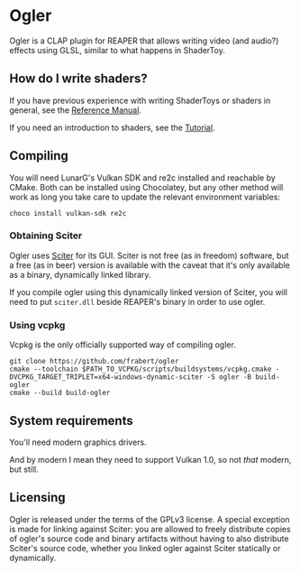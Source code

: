 # Ogler

Ogler is a CLAP plugin for REAPER that allows writing video (and audio?) effects using GLSL, similar to what happens in ShaderToy.

## How do I write shaders?

If you have previous experience with writing ShaderToys or shaders in general, see the [Reference Manual](/docs/Reference.md).

If you need an introduction to shaders, see the [Tutorial](/docs/Tutorial.md).

## Compiling

You will need LunarG's Vulkan SDK and re2c installed and reachable by CMake. Both can be installed using Chocolatey, but any other method will work as long you take care to update the relevant environment variables:

    choco install vulkan-sdk re2c

### Obtaining Sciter

Ogler uses [Sciter](https://sciter.com/) for its GUI. Sciter is not free (as in freedom) software, but a free (as in beer) version is available with the caveat that it's only available as a binary, dynamically linked library.

If you compile ogler using this dynamically linked version of Sciter, you will need to put `sciter.dll` beside REAPER's binary in order to use ogler.

### Using vcpkg

Vcpkg is the only officially supported way of compiling ogler.

    git clone https://github.com/frabert/ogler
    cmake --toolchain $PATH_TO_VCPKG/scripts/buildsystems/vcpkg.cmake -DVCPKG_TARGET_TRIPLET=x64-windows-dynamic-sciter -S ogler -B build-ogler
    cmake --build build-ogler

## System requirements

You'll need modern graphics drivers.

And by modern I mean they need to support Vulkan 1.0, so not _that_ modern, but still.

## Licensing

Ogler is released under the terms of the GPLv3 license. A special exception is made for linking against Sciter: you are allowed to freely distribute copies of ogler's source code and binary artifacts without having to also distribute Sciter's source code, whether you linked ogler against Sciter statically or dynamically.
